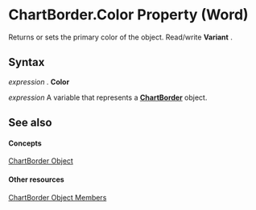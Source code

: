 
# ChartBorder.Color Property (Word)

Returns or sets the primary color of the object. Read/write  **Variant** .


## Syntax

 _expression_ . **Color**

 _expression_ A variable that represents a **[ChartBorder](eea90670-c599-2ec8-5b7b-c946a4bcd638.md)** object.


## See also


#### Concepts


[ChartBorder Object](eea90670-c599-2ec8-5b7b-c946a4bcd638.md)
#### Other resources


[ChartBorder Object Members](208fbc56-c413-c830-c010-00f7851b297a.md)
